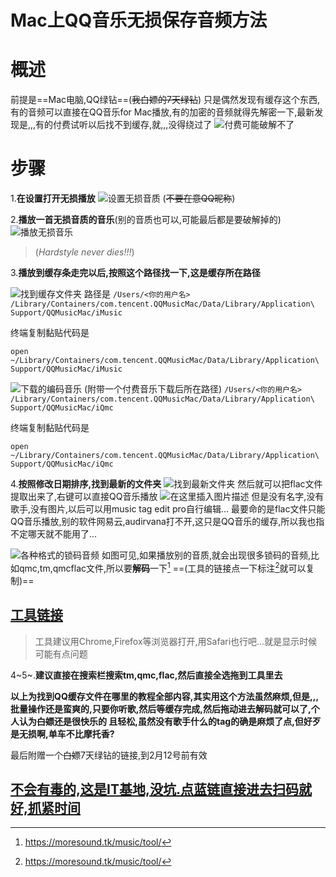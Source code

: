 # Mac上QQ音乐无损保存音频方法



# 概述

前提是==Mac电脑,QQ绿钻==(~~我白嫖的7天绿钻~~)
只是偶然发现有缓存这个东西,有的音频可以直接在QQ音乐for Mac播放,有的加密的音频就得先解密一下,最新发现是,,,有的付费试听以后找不到缓存,就,,,没得绕过了
![付费可能破解不了](https://img-blog.csdnimg.cn/20200210155245506.png?x-oss-process=image/watermark,type_ZmFuZ3poZW5naGVpdGk,shadow_10,text_aHR0cHM6Ly9ibG9nLmNzZG4ubmV0L0ludmluY2libGVNdXJQSHk=,size_16,color_FFFFFF,t_70)

#  步骤
1.**在设置打开无损播放**
![设置无损音质](https://img-blog.csdnimg.cn/20200209200631844.png?x-oss-process=image/watermark,type_ZmFuZ3poZW5naGVpdGk,shadow_10,text_aHR0cHM6Ly9ibG9nLmNzZG4ubmV0L0ludmluY2libGVNdXJQSHk=,size_16,color_FFFFFF,t_70)
(~~不要在意QQ昵称~~)

 2.**播放一首无损音质的音乐**(别的音质也可以,可能最后都是要破解掉的)
 ![播放无损音乐](https://img-blog.csdnimg.cn/2020020920115890.png?x-oss-process=image/watermark,type_ZmFuZ3poZW5naGVpdGk,shadow_10,text_aHR0cHM6Ly9ibG9nLmNzZG4ubmV0L0ludmluY2libGVNdXJQSHk=,size_16,color_FFFFFF,t_70)
>(*Hardstyle never dies!!!*)

 3.**播放到缓存条走完以后,按照这个路径找一下,这是缓存所在路径**
 
 ![找到缓存文件夹](https://img-blog.csdnimg.cn/20200209201811978.png)
 路径是
 `/Users/<你的用户名>
 /Library/Containers/com.tencent.QQMusicMac/Data/Library/Application\ Support/QQMusicMac/iMusic`
 
 终端复制黏贴代码是
 
```
open ~/Library/Containers/com.tencent.QQMusicMac/Data/Library/Application\ Support/QQMusicMac/iMusic
```
![下载的编码音乐](https://img-blog.csdnimg.cn/20200209201035662.png)
(附带一个付费音乐下载后所在路径)
`/Users/<你的用户名>
/Library/Containers/com.tencent.QQMusicMac/Data/Library/Application\ Support/QQMusicMac/iQmc`

终端复制黏贴代码是

```
open ~/Library/Containers/com.tencent.QQMusicMac/Data/Library/Application\ Support/QQMusicMac/iQmc
```

4.**按照修改日期排序,找到最新的文件夹**
![找到最新文件夹](https://img-blog.csdnimg.cn/20200209203722152.png?x-oss-process=image/watermark,type_ZmFuZ3poZW5naGVpdGk,shadow_10,text_aHR0cHM6Ly9ibG9nLmNzZG4ubmV0L0ludmluY2libGVNdXJQSHk=,size_16,color_FFFFFF,t_70)
然后就可以把flac文件提取出来了,右键可以直接QQ音乐播放
![在这里插入图片描述](https://img-blog.csdnimg.cn/20200209203901170.png?x-oss-process=image/watermark,type_ZmFuZ3poZW5naGVpdGk,shadow_10,text_aHR0cHM6Ly9ibG9nLmNzZG4ubmV0L0ludmluY2libGVNdXJQSHk=,size_16,color_FFFFFF,t_70)
但是没有名字,没有歌手,没有图片,以后可以用music tag edit pro自行编辑...
最要命的是flac文件只能QQ音乐播放,别的软件网易云,audirvana打不开,这只是QQ音乐的缓存,所以我也指不定哪天就不能用了...

![各种格式的锁码音频](https://img-blog.csdnimg.cn/20200209204527331.png)
如图可见,如果播放别的音质,就会出现很多锁码的音频,比如qmc,tm,qmcflac文件,所以要**解码**一下[^1] 
==(工具的链接点一下标注[^1]就可以复制)==
 ## [工具链接](https://moresound.tk/music/tool/)
>工具建议用Chrome,Firefox等浏览器打开,用Safari也行吧...就是显示时候可能有点问题

4~5~.**建议直接在搜索栏搜索tm,qmc,flac,然后直接全选拖到工具里去**

**以上为找到QQ缓存文件在哪里的教程全部内容,其实用这个方法虽然麻烦,但是,,,批量操作还是蛮爽的,只要你听歌,然后等缓存完成,然后拖动进去解码就可以了,个人认为~~白嫖~~还是很快乐的
且轻松,虽然没有歌手什么的tag的确是麻烦了点,但好歹是无损啊,单车不比摩托香?**

最后附赠一个~~白嫖~~7天绿钻的链接,到2月12号前有效
## [不会有毒的,这是IT基地,没坑.点蓝链直接进去扫码就好,抓紧时间](https://url.cn/5w6GcAO)
[^1]:https://moresound.tk/music/tool/
